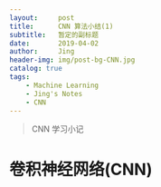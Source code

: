 ```yaml
---
layout:     post
title:      CNN 算法小结(1)
subtitle:   暂定的副标题
date:       2019-04-02
author:     Jing
header-img: img/post-bg-CNN.jpg
catalog: true
tags:
    - Machine Learning
    - Jing's Notes
    - CNN
---
```


> CNN 学习小记


# 卷积神经网络(CNN)
